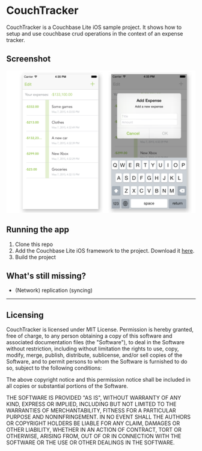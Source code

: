 # CouchTracker 

CouchTracker is a Couchbase Lite iOS sample project. It shows how to setup and use couchbase crud operations in the context of an expense tracker.

## Screenshot

![CouchTracker screenshot](/screenshot.png?raw=true "Screenshot")

## Running the app

1. Clone this repo
2. Add the Couchbase Lite iOS framework to the project. Download it [here](http://www.couchbase.com/nosql-databases/downloads).
3. Build the project

## What's still missing?

* (Network) replication (syncing)

---
## Licensing

CouchTracker is licensed under MIT License. Permission is hereby granted, free of charge, to any person obtaining a copy of this software and associated documentation files (the "Software"), to deal in the Software without restriction, including without limitation the rights to use, copy, modify, merge, publish, distribute, sublicense, and/or sell copies of the Software, and to permit persons to whom the Software is furnished to do so, subject to the following conditions:

The above copyright notice and this permission notice shall be included in all copies or substantial portions of the Software.

THE SOFTWARE IS PROVIDED "AS IS", WITHOUT WARRANTY OF ANY KIND, EXPRESS OR IMPLIED, INCLUDING BUT NOT LIMITED TO THE WARRANTIES OF MERCHANTABILITY, FITNESS FOR A PARTICULAR PURPOSE AND NONINFRINGEMENT. IN NO EVENT SHALL THE AUTHORS OR COPYRIGHT HOLDERS BE LIABLE FOR ANY CLAIM, DAMAGES OR OTHER LIABILITY, WHETHER IN AN ACTION OF CONTRACT, TORT OR OTHERWISE, ARISING FROM, OUT OF OR IN CONNECTION WITH THE SOFTWARE OR THE USE OR OTHER DEALINGS IN THE SOFTWARE.

